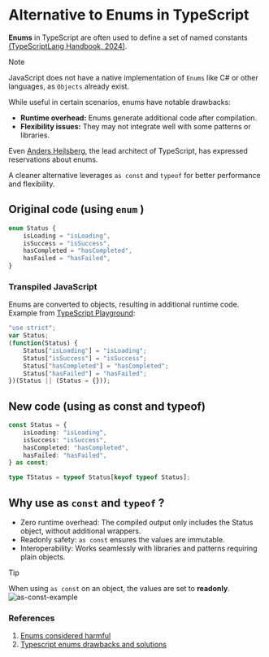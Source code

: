 # Alternative to Enums in TypeScript

**Enums** in TypeScript are often used to define a set of named constants [(TypeScriptLang Handbook, 2024)](https://www.typescriptlang.org/docs/handbook/enums.html).

> [!NOTE]
> JavaScript does not have a native implementation of `Enums` like C# or other languages, as `Objects` already exist.

While useful in certain scenarios, enums have notable drawbacks:
* **Runtime overhead:** Enums generate additional code after compilation.
* **Flexibility issues:** They may not integrate well with some patterns or libraries.

Even [Anders Hejlsberg](https://www.youtube.com/watch?v=vBJF0cJ_3G0&t=1012s), the lead architect of TypeScript, has expressed reservations about enums.

A cleaner alternative leverages `as const` and `typeof` for better performance and flexibility.

## Original code (using `enum` )

```typescript
enum Status {
    isLoading = "isLoading",
    isSuccess = "isSuccess",
    hasCompleted = "hasCompleted",
    hasFailed = "hasFailed",
}
```

### Transpiled JavaScript

Enums are converted to objects, resulting in additional runtime code. Example from [TypeScript Playground](https://www.typescriptlang.org/play/?#code/KYOwrgtgBAygLgQzmAzlA3gKCjqBLFAGQHsEATPEAcygF4oAiAk8yqhgGm1wJjAGN+wFGnpMUfQcJSduOABYIUAYWIQADgBtgcYGTqNFKtVp17ZuKEYBiCPNv1ibdh7IC+QA):

```js
"use strict";
var Status;
(function(Status) {
    Status["isLoading"] = "isLoading";
    Status["isSuccess"] = "isSuccess";
    Status["hasCompleted"] = "hasCompleted";
    Status["hasFailed"] = "hasFailed";
})(Status || (Status = {}));
```

## New code (using as const and typeof)

```typescript
const Status = {
    isLoading: "isLoading",
    isSuccess: "isSuccess",
    hasCompleted: "hasCompleted",
    hasFailed: "hasFailed",
} as const;

type TStatus = typeof Status[keyof typeof Status];
```

## Why use as `const` and `typeof` ?

* Zero runtime overhead: The compiled output only includes the Status object, without additional wrappers.
* Readonly safety: `as const` ensures the values are immutable.
* Interoperability: Works seamlessly with libraries and patterns requiring plain objects.

> [!TIP]
> When using `as const` on an object, the values are set to **readonly**.
![as-const-example](https://github.com/user-attachments/assets/95756a1c-0d7a-4429-b053-950b39316440)

### References

1. [Enums considered harmful](https://www.youtube.com/watch?v=jjMbPt_H3RQ)
2. [Typescript enums drawbacks and solutions](https://dev.to/ylerjen/use-typescript-const-assertion-instead-of-enums-mfn)
